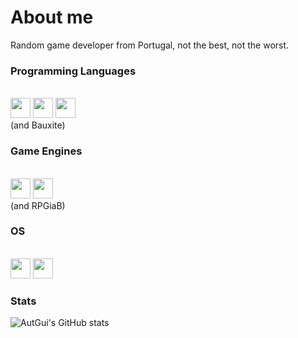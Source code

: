 # About me

Random game developer from Portugal, not the best, not the worst.

### Programming Languages
<br>
<img height="32" width="32" src="https://static-00.iconduck.com/assets.00/lua-icon-256x256-w2zsf5op.png" />
<img height="32" width="32" src="https://www.cdnlogo.com/logos/c/27/c.svg" />
<img height="32" width="32" src="https://www.svgrepo.com/show/452091/python.svg" />
<br>
(and Bauxite)

### Game Engines
<br>
<img height="32" width="32" src="https://i.redd.it/tu3gt6ysfxq71.png" />
<img height="32" width="32" src="https://upload.wikimedia.org/wikipedia/commons/thumb/e/eb/Roblox_Studio_logo_-_2022.svg/477px-Roblox_Studio_logo_-_2022.svg.png" />
<br>
(and RPGiaB)

### OS
<br>
<img height="32" width="32" src="https://upload.wikimedia.org/wikipedia/commons/thumb/4/48/Windows_logo_-_2012_%28dark_blue%29.svg/88px-Windows_logo_-_2012_%28dark_blue%29.svg.png" />
<img height="32" width="32" src="http://www.rw-designer.com/icon-image/18835-256x256x32.png" />

### Stats

![AutGui's GitHub stats](https://github-readme-stats.vercel.app/api?username=AutGui&show_icons=true&theme=radical) 
